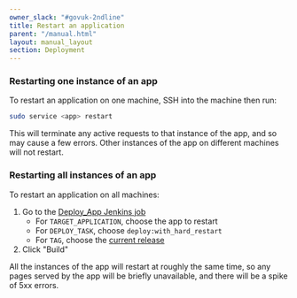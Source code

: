 ```yaml
---
owner_slack: "#govuk-2ndline"
title: Restart an application
parent: "/manual.html"
layout: manual_layout
section: Deployment
---
```


### Restarting one instance of an app

To restart an application on one machine, SSH into the machine then
run:

```bash
sudo service <app> restart
```

This will terminate any active requests to that instance of the app,
and so may cause a few errors.  Other instances of the app on
different machines will not restart.

### Restarting all instances of an app

To restart an application on all machines:

1. Go to the [Deploy_App Jenkins job][]
   - For `TARGET_APPLICATION`, choose the app to restart
   - For `DEPLOY_TASK`, choose `deploy:with_hard_restart`
   - For `TAG`, choose the [current release][]
2. Click "Build"

All the instances of the app will restart at roughly the same time, so
any pages served by the app will be briefly unavailable, and there
will be a spike of 5xx errors.

[Deploy_App Jenkins job]: https://deploy.blue.production.govuk.digital/job/Deploy_App/build
[current release]:https://release.publishing.service.gov.uk/applications
